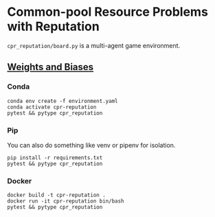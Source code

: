 # Common-pool Resource Problems with Reputation

`cpr_reputation/board.py` is a multi-agent game environment. 

## [Weights and Biases](https://wandb.ai/quinn-dougherty/cpr_reputation_gridworld)

### Conda
```
conda env create -f environment.yaml
conda activate cpr-reputation
pytest && pytype cpr_reputation
```

### Pip
You can also do something like venv or pipenv for isolation.
```
pip install -r requirements.txt
pytest && pytype cpr_reputation
```

### Docker
```
docker build -t cpr-reputation .
docker run -it cpr-reputation bin/bash
pytest && pytype cpr_reputation
```
